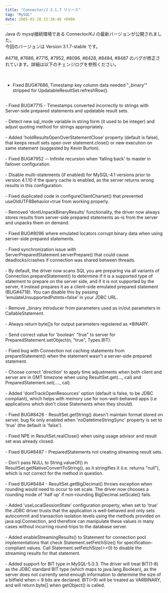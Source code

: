 ```yaml
---
title: "Connector/J 3.1.7 リリース"
tag: "MySQL"
date: 2005-02-20 15:38:40 +0900
---
```


Java の mysql接続環境である Connector/KJ の最新バージョンが公開されました。<br>
今回のバージョンは Version 3.1.7-stable です。<br>
<br>
#4718, #7686, #7715, #7952, #8096, #8428, #8484, #8487 のバグが修正されています。詳細は以下のチェンジログを参照ください。<br>
<br>
<br>
- Fixed BUG#7686, Timestamp key column data needed "_binary'" stripped for UpdatableResultSet.refreshRow().<br>
<br>
- Fixed BUG#7715 - Timestamps converted incorrectly to strings with Server-side prepared statements and updatable result sets.<br>
<br>
- Detect new sql_mode variable in string form (it used to be integer) and adjust quoting method for strings appropriately.<br>
<br>
- Added 'holdResultsOpenOverStatementClose' property (default is false), that keeps result sets open over statement.close() or new execution on same statement (suggested by Kevin Burton).<br>
<br>
- Fixed BUG#7952 -- Infinite recursion when 'falling back' to master in failover configuration.<br>
<br>
- Disable multi-statements (if enabled) for MySQL-4.1 versions prior to version 4.1.10 if the query cache is enabled, as the server returns wrong results in this configuration.<br>
<br>
- Fixed duplicated code in configureClientCharset() that prevented useOldUTF8Behavior=true from working properly.<br>
<br>
- Removed 'dontUnpackBinaryResults' functionality, the driver now always stores results from server-side prepared statements as-is from the server and unpacks them on demand.<br>
<br>
- Fixed BUG#8096 where emulated locators corrupt binary data when using server-side prepared statements.<br>
<br>
- Fixed synchronization issue with ServerPreparedStatement.serverPrepare() that could cause deadlocks/crashes if connection was shared between threads.<br>
<br>
- By default, the driver now scans SQL you are preparing via all variants of Connection.prepareStatement() to determine if it is a supported type of statement to prepare on the server side, and if it is not supported by the server, it instead prepares it as a client-side emulated prepared statement (BUG#4718). You can disable this by passing 'emulateUnsupportedPstmts=false' in your JDBC URL.<br>
<br>
- Remove _binary introducer from parameters used as in/out parameters in CallableStatement.<br>
<br>
- Always return byte[]s for output parameters registered as *BINARY.<br>
<br>
- Send correct value for 'boolean' "true" to server for PreparedStatement.setObject(n, "true", Types.BIT).<br>
<br>
- Fixed bug with Connection not caching statements from prepareStatement() when the statement wasn't a server-side prepared statement.<br>
<br>
- Choose correct 'direction' to apply time adjustments when both client and server are in GMT timezone when using ResultSet.get(..., cal) and PreparedStatement.set(...., cal).<br>
<br>
- Added 'dontTrackOpenResources' option (default is false, to be JDBC compliant), which helps with memory use for non-well-behaved apps (i.e applications which don't close Statements when they should).<br>
<br>
- Fixed BUG#8428 - ResultSet.getString() doesn't maintain format stored on server, bug fix only enabled when 'noDatetimeStringSync' property is set to 'true' (the default is 'false').<br>
<br>
- Fixed NPE in ResultSet.realClose() when using usage advisor and result set was already closed.<br>
<br>
- Fixed BUG#8487 - PreparedStatements not creating streaming result sets.<br>
<br>
- Don't pass NULL to String.valueOf() in ResultSet.getNativeConvertToString(), as it stringifies it (i.e. returns "null"), which is not correct for the method in question.<br>
<br>
- Fixed BUG#8484 - ResultSet.getBigDecimal() throws exception when rounding would need to occur to set scale. The driver now chooses a rounding mode of 'half up' if non-rounding BigDecimal.setScale() fails.<br>
<br>
- Added 'useLocalSessionState' configuration property, when set to 'true' the JDBC driver trusts that the application is well-behaved and only sets autocommit and transaction isolation levels using the methods provided on java.sql.Connection, and therefore can manipulate these values in many cases without incurring round-trips to the database server.<br>
<br>
- Added enableStreamingResults() to Statement for connection pool implementations that check Statement.setFetchSize() for specification-compliant values. Call Statement.setFetchSize(>=0) to disable the streaming results for that statement.<br>
<br>
- Added support for BIT type in MySQL-5.0.3. The driver will treat BIT(1-8) as the JDBC standard BIT type (which maps to java.lang.Boolean), as the server does not currently send enough information to determine the size of a bitfield when < 9 bits are declared. BIT(>9) will be treated as VARBINARY, and will return byte[] when getObject() is called.<br>
<br>
